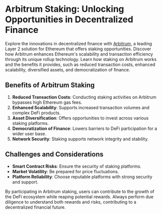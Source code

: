 # Arbitrum Staking: Unlocking Opportunities in Decentralized Finance

Explore the innovations in decentralized finance with [Arbitrum](https://offchainlabs.com), a leading Layer 2 solution for Ethereum that offers staking opportunities. Discover how Arbitrum enhances Ethereum's scalability and transaction efficiency through its unique rollup technology. Learn how staking on Arbitrum works and the benefits it provides, such as reduced transaction costs, enhanced scalability, diversified assets, and democratization of finance.

## Benefits of Arbitrum Staking

1. **Reduced Transaction Costs**: Conducting staking activities on Arbitrum bypasses high Ethereum gas fees.
2. **Enhanced Scalability**: Supports increased transaction volumes and complex DeFi products.
3. **Asset Diversification**: Offers opportunities to invest across various staking platforms.
4. **Democratization of Finance**: Lowers barriers to DeFi participation for a wider user base.
5. **Network Security**: Staking supports network integrity and stability.

## Challenges and Considerations

- **Smart Contract Risks**: Ensure the security of staking platforms.
- **Market Volatility**: Be prepared for price fluctuations.
- **Platform Reliability**: Choose reputable platforms with strong security and support.

By participating in Arbitrum staking, users can contribute to the growth of the DeFi ecosystem while reaping potential rewards. Always perform due diligence to understand both rewards and risks, contributing to a decentralized financial future.